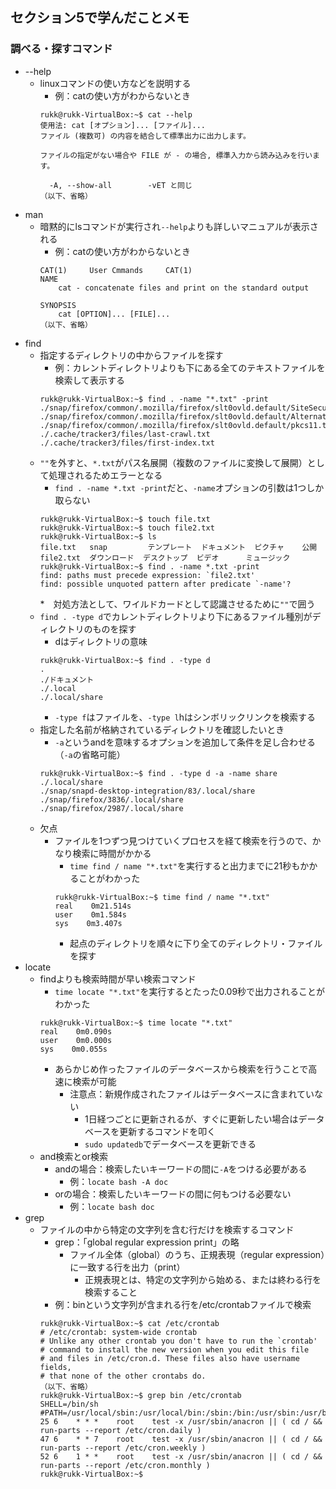 ## セクション5で学んだことメモ

### 調べる・探すコマンド
* --help
  * linuxコマンドの使い方などを説明する
    * 例：catの使い方がわからないとき
    ```
    rukk@rukk-VirtualBox:~$ cat --help
	使用法: cat [オプション]... [ファイル]...
	ファイル (複数可) の内容を結合して標準出力に出力します。

	ファイルの指定がない場合や FILE が - の場合, 標準入力から読み込みを行います。

	  -A, --show-all       	-vET と同じ
	（以下、省略）
    ```
* man
  * 暗黙的にlsコマンドが実行され`--help`よりも詳しいマニュアルが表示される
    * 例：catの使い方がわからないとき
    ```
	CAT(1)     User Cmmands     CAT(1)
	NAME
		cat - concatenate files and print on the standard output

	SYNOPSIS
		cat [OPTION]... [FILE]...
	（以下、省略）
    ```
* find
  * 指定するディレクトリの中からファイルを探す
    * 例：カレントディレクトリよりも下にある全てのテキストファイルを検索して表示する
    ```
    rukk@rukk-VirtualBox:~$ find . -name "*.txt" -print
	./snap/firefox/common/.mozilla/firefox/slt0ovld.default/SiteSecurityServiceState.txt
	./snap/firefox/common/.mozilla/firefox/slt0ovld.default/AlternateServices.txt
	./snap/firefox/common/.mozilla/firefox/slt0ovld.default/pkcs11.txt
	./.cache/tracker3/files/last-crawl.txt
	./.cache/tracker3/files/first-index.txt

    ```
  * `""`を外すと、`*.txt`がパス名展開（複数のファイルに変換して展開）として処理されるためエラーとなる
    * `find . -name *.txt -print`だと、`-name`オプションの引数は1つしか取らない
    ```
    rukk@rukk-VirtualBox:~$ touch file.txt
	rukk@rukk-VirtualBox:~$ touch file2.txt
	rukk@rukk-VirtualBox:~$ ls
	file.txt   snap      	テンプレート  ドキュメント  ピクチャ  	公開
	file2.txt  ダウンロード  デスクトップ  ビデオ    	ミュージック
	rukk@rukk-VirtualBox:~$ find . -name *.txt -print
	find: paths must precede expression: `file2.txt'
	find: possible unquoted pattern after predicate `-name'?
    ```
    *　対処方法として、ワイルドカードとして認識させるために`""`で囲う
  * `find . -type d`でカレントディレクトリより下にあるファイル種別がディレクトリのものを探す
    * dはディレクトリの意味
    ```
    rukk@rukk-VirtualBox:~$ find . -type d
	.
	./ドキュメント
	./.local
	./.local/share
    ```
    * `-type f`はファイルを、`-type l`hはシンボリックリンクを検索する
  * 指定した名前が格納されているディレクトリを確認したいとき
    * `-a`というandを意味するオプションを追加して条件を足し合わせる（`-a`の省略可能）
    ```
    rukk@rukk-VirtualBox:~$ find . -type d -a -name share
	./.local/share
	./snap/snapd-desktop-integration/83/.local/share
	./snap/firefox/3836/.local/share
	./snap/firefox/2987/.local/share
    ```
  * 欠点
    * ファイルを1つずつ見つけていくプロセスを経て検索を行うので、かなり検索に時間がかかる
      * `time find / name "*.txt"`を実行すると出力までに21秒もかかることがわかった
	  ```
	  rukk@rukk-VirtualBox:~$ time find / name "*.txt"
	  real    0m21.514s
	  user    0m1.584s
	  sys    0m3.407s
	  ```
	  * 起点のディレクトリを順々に下り全てのディレクトリ・ファイルを探す
* locate
  * findよりも検索時間が早い検索コマンド
    * `time locate "*.txt"`を実行するとたった0.09秒で出力されることがわかった
    ```
    rukk@rukk-VirtualBox:~$ time locate "*.txt"
	real    0m0.090s
	user    0m0.000s
	sys    0m0.055s
    ```
    * あらかじめ作ったファイルのデータベースから検索を行うことで高速に検索が可能
      * 注意点：新規作成されたファイルはデータベースに含まれていない
        * 1日経つごとに更新されるが、すぐに更新したい場合はデータベースを更新するコマンドを叩く
        * `sudo updatedb`でデータベースを更新できる
  * and検索とor検索
    * andの場合：検索したいキーワードの間に`-A`をつける必要がある
      * 例：`locate bash -A doc`
    * orの場合：検索したいキーワードの間に何もつける必要ない
      * 例：`locate bash doc`
* grep
  * ファイルの中から特定の文字列を含む行だけを検索するコマンド
    * grep：「global regular expression print」の略
      * ファイル全体（global）のうち、正規表現（regular expression）に一致する行を出力（print）
        * 正規表現とは、特定の文字列から始める、または終わる行を検索すること
    * 例：binという文字列が含まれる行を/etc/crontabファイルで検索
    ```
    rukk@rukk-VirtualBox:~$ cat /etc/crontab
	# /etc/crontab: system-wide crontab
	# Unlike any other crontab you don't have to run the `crontab'
	# command to install the new version when you edit this file
	# and files in /etc/cron.d. These files also have username fields,
	# that none of the other crontabs do.
	（以下、省略）
	rukk@rukk-VirtualBox:~$ grep bin /etc/crontab
	SHELL=/bin/sh
	#PATH=/usr/local/sbin:/usr/local/bin:/sbin:/bin:/usr/sbin:/usr/bin
	25 6    * * *    root    test -x /usr/sbin/anacron || ( cd / && run-parts --report /etc/cron.daily )
	47 6    * * 7    root    test -x /usr/sbin/anacron || ( cd / && run-parts --report /etc/cron.weekly )
	52 6    1 * *    root    test -x /usr/sbin/anacron || ( cd / && run-parts --report /etc/cron.monthly )
	rukk@rukk-VirtualBox:~$
    ```